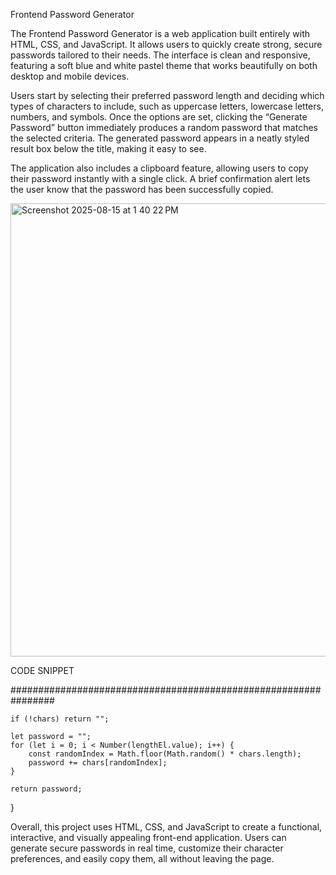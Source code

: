 Frontend Password Generator

The Frontend Password Generator is a web application built entirely with HTML, CSS, and JavaScript. It allows users to quickly create strong, secure passwords tailored to their needs. The interface is clean and responsive, featuring a soft blue and white pastel theme that works beautifully on both desktop and mobile devices.

Users start by selecting their preferred password length and deciding which types of characters to include, such as uppercase letters, lowercase letters, numbers, and symbols. Once the options are set, clicking the “Generate Password” button immediately produces a random password that matches the selected criteria. The generated password appears in a neatly styled result box below the title, making it easy to see.

The application also includes a clipboard feature, allowing users to copy their password instantly with a single click. A brief confirmation alert lets the user know that the password has been successfully copied.








<img width="1304" height="725" alt="Screenshot 2025-08-15 at 1 40 22 PM" src="https://github.com/user-attachments/assets/9902d5c9-66c1-48b8-bd42-b6c33aaf7f05" />









CODE SNIPPET

################################################################



    if (!chars) return "";

    let password = "";
    for (let i = 0; i < Number(lengthEl.value); i++) {
        const randomIndex = Math.floor(Math.random() * chars.length);
        password += chars[randomIndex];
    }

    return password;
}











Overall, this project uses HTML, CSS, and JavaScript  to create a functional, interactive, and visually appealing front-end application. Users can generate secure passwords in real time, customize their character preferences, and easily copy them, all without leaving the page.


